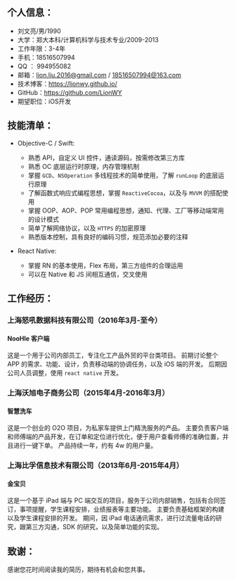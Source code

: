 
## 个人信息：

* 刘文亮/男/1990
* 大学：郑大本科/计算机科学与技术专业/2009-2013
* 工作年限：3-4年
* 手机：18516507994
* QQ ： 994955082
* 邮箱：lion.liu.2016@gmail.com / 18516507994@163.com
* 技术博客：https://lionwy.github.io/
* GitHub：https://github.com/LionWY
* 期望职位：iOS开发

## 技能清单：

* Objective-C / Swift: 
    * 熟悉 API，自定义 UI 控件，通读源码，按需修改第三方库
    * 熟悉 OC 底层运行时原理，内存管理机制
    * 掌握 `GCD`、`NSOperation` 多线程技术的简单使用，了解 `runLoop` 的底层运行原理
    * 了解函数式响应式编程思想，掌握 `ReactiveCocoa`，以及与 `MVVM` 的搭配使用
    * 掌握 OOP、AOP、POP 常用编程思想，通知、代理、工厂等移动端常用的设计模式
    * 简单了解网络协议，以及 `HTTPS` 的加密原理
    * 熟悉版本控制，具有良好的编码习惯，规范添加必要的注释　

* React Native: 
    * 掌握 RN 的基本使用，Flex 布局，第三方组件的合理运用
    * 可以在 Native 和 JS 间相互通信，交叉使用

## 工作经历：

### 上海怒吼数据科技有限公司（2016年3月-至今）

#### NooHle 客户端
这是一个用于公司内部员工，专注化工产品外贸的平台类项目。
前期讨论整个 APP 的需求、功能、设计，负责移动端的协调任务，以及 iOS 端的开发。
后期因公司人员调整，使用 `react native` 开发。

### 上海沃旭电子商务公司（2015年4月-2016年3月）

#### 智慧洗车
这是一个创业的 O2O 项目，为私家车提供上门精洗服务的产品。 
主要负责客户端和师傅端的产品开发，在订单和定位进行优化，便于用户查看师傅的准确位置，并且进行一键下单。
产品持续一年，约有 4w 的用户量。

### 上海比孚信息技术有限公司（2013年6月-2015年4月）

#### 金宝贝
这是一个基于 iPad 端与 PC 端交互的项目，服务于公司内部销售，包括有合同签订，事项提醒，学生课程安排，业绩报表等主要功能。
主要负责基础框架的构建以及学生课程安排的开发。
期间，因 iPad 电话通讯需求，进行过流量电话的研究，跟第三方沟通，SDK 的研究，以及简单功能的实现。


## 致谢：
感谢您花时间阅读我的简历，期待有机会和您共事。

